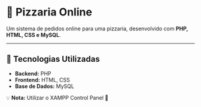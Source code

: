 # 🍕 Pizzaria Online  

Um sistema de pedidos online para uma pizzaria, desenvolvido com **PHP, HTML, CSS e MySQL**.  

---

## 🚀 Tecnologias Utilizadas  

- **Backend:** PHP  
- **Frontend:** HTML, CSS  
- **Base de Dados:** MySQL  

💡 **Nota:** Utilizar o XAMPP Control Panel 🚀  

